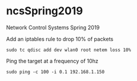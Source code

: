 # ncsSpring2019
Network Control Systems Spring 2019

Add an iptables rule to drop 10% of packets
```
sudo tc qdisc add dev wlan0 root netem loss 10%

```
Ping the target at a frequency of 10hz
```
sudo ping -c 100 -i 0.1 192.168.1.150
```
